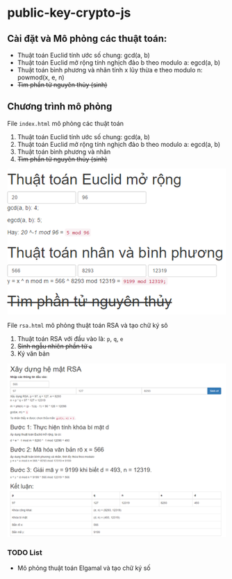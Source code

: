 # public-key-crypto-js
## Cài đặt và Mô phỏng các thuật toán:

* Thuật toán Euclid tính ước số chung: gcd(a, b)
* Thuật toán Euclid mở rộng tính nghịch đảo b theo modulo a: egcd(a, b)
* Thuật toán bình phương và nhân tính x lũy thừa e theo modulo n: powmod(x, e, n)
* ~~Tìm phần tử nguyên thủy (sinh)~~

## Chương trình mô phỏng

File `index.html` mô phỏng các thuật toán

1. Thuật toán Euclid tính ước số chung: gcd(a, b)
2. Thuật toán Euclid mở rộng tính nghịch đảo b theo modulo a: egcd(a, b)
3. Thuật toán bình phương và nhân
4. ~~Tìm phần tử nguyên thủy (sinh)~~

[![Chương trình mô phỏng](https://github.com/Vunb/public-key-crypto-js/raw/master/images/thuat-toan-cai-dat.PNG)](http://vndemy.com)

File `rsa.html` mô phỏng thuật toán RSA và tạo chữ ký sô

1. Thuật toán RSA với đầu vào là: `p`, `q`, `e`
2. ~~Sinh ngẫu nhiên phần tử `e`~~
3. Ký văn bản

[![Mô phỏng thuật toán RSA](https://github.com/Vunb/public-key-crypto-js/raw/master/images/mo-phong-rsa.PNG)](http://vndemy.com)

### TODO List
- Mô phỏng thuật toán Elgamal và tạo chữ ký số
